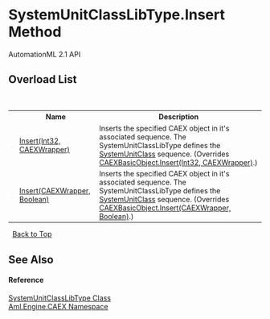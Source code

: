 # SystemUnitClassLibType.Insert Method 
AutomationML 2.1 API 


## Overload List
&nbsp;<table><tr><th></th><th>Name</th><th>Description</th></tr><tr><td>![Public method](media/pubmethod.gif "Public method")</td><td><a href="M_Aml_Engine_CAEX_SystemUnitClassLibType_Insert_1">Insert(Int32, CAEXWrapper)</a></td><td>
Inserts the specified CAEX object in it's associated sequence. The SystemUnitClassLibType defines the <a href="P_Aml_Engine_CAEX_SystemUnitClassLibType_SystemUnitClass">SystemUnitClass</a> sequence.
 (Overrides <a href="M_Aml_Engine_CAEX_CAEXBasicObject_Insert_1">CAEXBasicObject.Insert(Int32, CAEXWrapper)</a>.)</td></tr><tr><td>![Public method](media/pubmethod.gif "Public method")</td><td><a href="M_Aml_Engine_CAEX_SystemUnitClassLibType_Insert">Insert(CAEXWrapper, Boolean)</a></td><td>
Inserts the specified CAEX object in it's associated sequence. The SystemUnitClassLibType defines the <a href="P_Aml_Engine_CAEX_SystemUnitClassLibType_SystemUnitClass">SystemUnitClass</a> sequence.
 (Overrides <a href="M_Aml_Engine_CAEX_CAEXBasicObject_Insert">CAEXBasicObject.Insert(CAEXWrapper, Boolean)</a>.)</td></tr></table>&nbsp;
<a href="#systemunitclasslibtype.insert-method">Back to Top</a>

## See Also


#### Reference
<a href="T_Aml_Engine_CAEX_SystemUnitClassLibType">SystemUnitClassLibType Class</a><br /><a href="N_Aml_Engine_CAEX">Aml.Engine.CAEX Namespace</a><br />